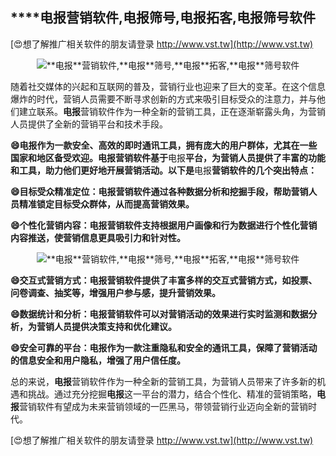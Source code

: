 ## ****电报**营销软件,**电报**筛号,**电报**拓客,**电报**筛号软件**

[😍想了解推广相关软件的朋友请登录 http://www.vst.tw](http://www.vst.tw)

 <center><img src="https://vst.tw/MP4/tuiguang/png/7.png" alt="**电报**营销软件,**电报**筛号,**电报**拓客,**电报**筛号软件"></center>

随着社交媒体的兴起和互联网的普及，营销行业也迎来了巨大的变革。在这个信息爆炸的时代，营销人员需要不断寻求创新的方式来吸引目标受众的注意力，并与他们建立联系。**电报**营销软件作为一种全新的营销工具，正在逐渐崭露头角，为营销人员提供了全新的营销平台和技术手段。

**😄**电报**作为一款安全、高效的即时通讯工具，拥有庞大的用户群体，尤其在一些国家和地区备受欢迎。**电报**营销软件基于**电报**平台，为营销人员提供了丰富的功能和工具，助力他们更好地开展营销活动。以下是**电报**营销软件的几个突出特点：**

**😄目标受众精准定位：**电报**营销软件通过各种数据分析和挖掘手段，帮助营销人员精准锁定目标受众群体，从而提高营销效果。**

**😄个性化营销内容：**电报**营销软件支持根据用户画像和行为数据进行个性化营销内容推送，使营销信息更具吸引力和针对性。**

 <center><img src="https://vst.tw/MP4/tuiguang/png/6.png" alt="**电报**营销软件,**电报**筛号,**电报**拓客,**电报**筛号软件"></center>

**😄交互式营销方式：**电报**营销软件提供了丰富多样的交互式营销方式，如投票、问卷调查、抽奖等，增强用户参与感，提升营销效果。**

**😄数据统计和分析：**电报**营销软件可以对营销活动的效果进行实时监测和数据分析，为营销人员提供决策支持和优化建议。**

**😄安全可靠的平台：**电报**作为一款注重隐私和安全的通讯工具，保障了营销活动的信息安全和用户隐私，增强了用户信任度。**

总的来说，**电报**营销软件作为一种全新的营销工具，为营销人员带来了许多新的机遇和挑战。通过充分挖掘**电报**这一平台的潜力，结合个性化、精准的营销策略，**电报**营销软件有望成为未来营销领域的一匹黑马，带领营销行业迈向全新的营销时代。

[😍想了解推广相关软件的朋友请登录 http://www.vst.tw](http://www.vst.tw)



